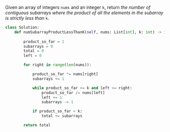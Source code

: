 Given an array of integers `nums` and an integer `k`, return _the number of contiguous subarrays where the product of all the elements in the subarray is strictly less than_ `k`.

```python
class Solution:
    def numSubarrayProductLessThanK(self, nums: List[int], k: int) -> int:
        
        product_so_far = 1
        subarrays = 0
        total = 0
        left = 0

        for right in range(len(nums)):

            product_so_far *= nums[right]
            subarrays += 1

            while product_so_far >= k and left <= right:
                product_so_far /= nums[left]
                left += 1
                subarrays -= 1

            if product_so_far < k:
                total += subarrays

        return total
```



